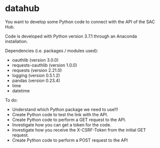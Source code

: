 # datahub

You want to develop some Python code to connect with the API of the SAC Hub.


Code is developed with Python version 3.7.1 through an Anaconda installation.


Dependencies (i.e. packages / modules used):
- oauthlib            (version 3.0.0)
- requests-oauthlib   (version 1.0.0)
- requests            (version 2.21.0)
- logging             (version 0.5.1.2)
- pandas              (version 0.23.4)
- time
- datetime


To do:
- Understand which Python package we need to use!!!
- Create Python code to test the link with the API.
- Create Python code to perform a GET request to the API.
- Investigate how you can get a token for the code.
- Investigate how you receive the X-CSRF-Token from the initial GET request.
- Create Python code to perform a POST request to the API
